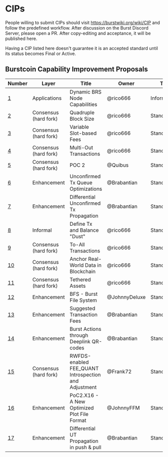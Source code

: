# CIPs

People willing to submit CIPs should visit https://burstwiki.org/wiki/CIP and follow the predefined workflow. After discussion on the Burst Discord Server, please open a PR. After copy-editing and acceptance, it will be published here.

Having a CIP listed here doesn't guarantee it is an accepted standard until its status becomes Final or Active.

## Burstcoin Capability Improvement Proposals

| Number                              | Layer                 | Title                                                 | Owner         | Type          | Status   |
| ----------------------------------- | --------------------- | ----------------------------------------------------- | ------------- | ------------- | -------- |
| [1](cip-0001.mediawiki "wikilink")  | Applications          | Dynamic BRS Node Capabilities                         | @rico666      | Informational | Draft    |
| [2](cip-0002.mediawiki "wikilink")  | Consensus (hard fork) | Quadruple Block Size                                  | @rico666      | Standard      | Active   |
| [3](cip-0003.mediawiki "wikilink")  | Consensus (hard fork) | Variable Slot-based Fees                              | @rico666      | Standard      | Active   |
| [4](cip-0004.mediawiki "wikilink")  | Consensus (hard fork) | Multi-Out Transactions                                | @rico666      | Standard      | Active   |
| [5](cip-0005.mediawiki "wikilink")  | Consensus (hard fork) | POC 2                                                 | @Quibus       | Standard      | Active   |
| [6](cip-0006.mediawiki "wikilink")  | Enhancement           | Unconfirmed Tx Queue Optimizations                    | @Brabantian   | Standard      | Active   |
| [7](cip-0007.mediawiki "wikilink")  | Enhancement           | Differential Unconfirmed Tx Propagation               | @Brabantian   | Standard      | Active   |
| [8](cip-0008.mediawiki "wikilink")  | Informal              | Define Tx and Balance "Dust"                          | @rico666      | Standard      | Draft    |
| [9](cip-0009.md "wikilink")         | Consensus (hard fork) | To-All Transactions                                   | @rico666      | Standard      | Draft    |
| [10](cip-0010.mediawiki "wikilink") | Consensus (hard fork) | Anchor Real-World Data in Blockchain                  | @rico666      | Standard      | Draft    |
| [11](cip-0011.md "wikilink")        | Consensus (hard fork) | Tethered Assets                                       | @rico666      | Standard      | Draft    |
| [12](cip-0012.mediawiki "wikilink") | Enhancement           | BFS - Burst File System                               | @JohnnyDeluxe | Standard      | Draft    |
| [13](cip-0013.mediawiki "wikilink") | Enhancement           | Suggested Transaction Fees                            | @Brabantian   | Standard      | Draft    |
| [14](cip-0014.md "wikilink")        | Enhancement           | Burst Actions through Deeplink QR-codes               | @Brabantian   | Standard      | Active   |
| [15](cip-0015.md "wikilink")        | Consensus (hard fork) | RWFDS-enabled FEE\_QUANT Introspection and Adjustment | @Frank72      | Standard      | Draft    |
| [16](cip-0016.md "wikilink")        | Enhancement           | PoC2.X16 - A New Optimized Plot File Format           | @JohnnyFFM    | Standard      | Draft    |
| [17](cip-0017.md "wikilink")        | Enhancement           | Differential UT Propagation in push & pull            | @Brabantian   | Standard      | Accepted |

<!-- IMPORTANT!  See the instructions at the top of this page, do NOT JUST add CIPs here! -->
